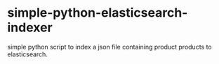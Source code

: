 # simple-python-elasticsearch-indexer
simple python script to index a json file containing product products to elasticsearch.
